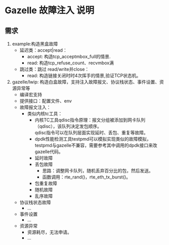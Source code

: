 # Gazelle 故障注入 说明

## 需求
1. example:构造黑盒故障
   * 延迟类：accept|read：
     * accept: 构造tcp_acceptmbox_full的情景.
     * read: 构造tcp_refuse_count、recvmbox满
   * 跳过类：跳过 read/write并close：
     * read: 构造链接关闭时时4次挥手的情景,验证TCP状态机。
2. gazelle/lwip: 构造白盒故障，支持注入故障报文、协议栈状态、事件设置、资源异常等
   * 编译宏支持
   * 提供接口：配置文件、env
   * 故障报文注入：
     * 类似内核tc工具：
       * 内核TC工具qdisc指令原理：报文分组被添加到网卡队列（qdisc），该队列决定发包顺序。<br>
       qdisc指令可以在队列层面实现延时、丢包、重复等故障。
       * dpdk性能检测工具testpmd可以模拟实现类似的故障模拟，testpmd与gazelle不兼容，需要参考其中调用的dpdk接口来改gazelle代码。<br>
       * 延时故障
       * 丢包故障
         - 思路：调整网卡队列，随机丢弃百分比的包，然后发送。
         - 函数调用：rte_rand()，rte_eth_tx_burst()。
       * 包重复故障
       * 随机故障
       * 乱序故障
   * 协议栈状态故障
     * ...
   * 事件设置
     * ...
   * 资源异常
     * 资源耗尽，无法申请。
     * ...
 
 
